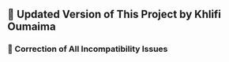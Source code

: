 ## 🚀 Updated Version of This Project by Khlifi Oumaima
### 🔧 Correction of All Incompatibility Issues
